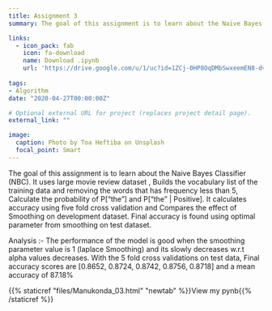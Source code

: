 ```yaml
---
title: Assignment 3
summary: The goal of this assignment is to learn about the Naive Bayes Classifier (NBC). It uses large movie review dataset , Builds the vocabulary list of the training data and removing the words that has frequency less than 5, Calculate the probability of P[“the”] and P[“the” | Positive]. It calculates  accuracy using five fold cross validation and Compares the effect of Smoothing on development dataset. Final accuracy is found using optimal parameter from smoothing on test dataset.

links:
  - icon_pack: fab
    icon: fa-download
    name: Download .ipynb
    url: 'https://drive.google.com/u/1/uc?id=1ZCj-0HP8OqDMbSwxeemEN8-dvOxhNi0Z&export=download'
    
tags:
- Algorithm 
date: "2020-04-27T00:00:00Z"

# Optional external URL for project (replaces project detail page).
external_link: ""

image:
  caption: Photo by Toa Heftiba on Unsplash
  focal_point: Smart
---
```

The goal of this assignment is to learn about the Naive Bayes Classifier (NBC). It uses large movie review dataset , Builds the vocabulary list of the training data and removing the words that has frequency less than 5, Calculate the probability of P[“the”] and P[“the” | Positive]. It calculates  accuracy using five fold cross validation and Compares the effect of Smoothing on development dataset. Final accuracy is found using optimal parameter from smoothing on test dataset.

Analysis :- The performance of the model is good when the smoothing parameter value is 1 (laplace Smoothing) and its slowly decreases w.r.t  alpha values decreases. With the 5 fold cross validations on test data, Final accuracy scores are [0.8652, 0.8724, 0.8742, 0.8756, 0.8718] and a mean accuracy of 87.18%

{{% staticref "files/Manukonda_03.html" "newtab" %}}View my pynb{{% /staticref %}}
